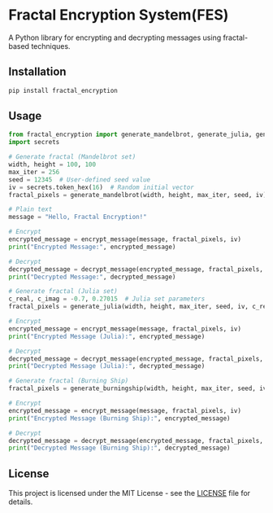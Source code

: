 # Fractal Encryption System(FES)

A Python library for encrypting and decrypting messages using fractal-based techniques.

## Installation

```bash
pip install fractal_encryption
```

## Usage

```python
from fractal_encryption import generate_mandelbrot, generate_julia, generate_burningship, encrypt_message, decrypt_message
import secrets

# Generate fractal (Mandelbrot set)
width, height = 100, 100
max_iter = 256
seed = 12345  # User-defined seed value
iv = secrets.token_hex(16)  # Random initial vector
fractal_pixels = generate_mandelbrot(width, height, max_iter, seed, iv)

# Plain text
message = "Hello, Fractal Encryption!"

# Encrypt
encrypted_message = encrypt_message(message, fractal_pixels, iv)
print("Encrypted Message:", encrypted_message)

# Decrypt
decrypted_message = decrypt_message(encrypted_message, fractal_pixels, iv)
print("Decrypted Message:", decrypted_message)

# Generate fractal (Julia set)
c_real, c_imag = -0.7, 0.27015  # Julia set parameters
fractal_pixels = generate_julia(width, height, max_iter, seed, iv, c_real, c_imag)

# Encrypt
encrypted_message = encrypt_message(message, fractal_pixels, iv)
print("Encrypted Message (Julia):", encrypted_message)

# Decrypt
decrypted_message = decrypt_message(encrypted_message, fractal_pixels, iv)
print("Decrypted Message (Julia):", decrypted_message)

# Generate fractal (Burning Ship)
fractal_pixels = generate_burningship(width, height, max_iter, seed, iv)

# Encrypt
encrypted_message = encrypt_message(message, fractal_pixels, iv)
print("Encrypted Message (Burning Ship):", encrypted_message)

# Decrypt
decrypted_message = decrypt_message(encrypted_message, fractal_pixels, iv)
print("Decrypted Message (Burning Ship):", decrypted_message)
```

## License

This project is licensed under the MIT License - see the [LICENSE](LICENSE) file for details.
